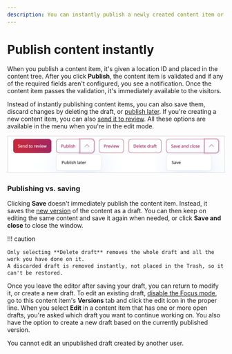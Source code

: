 ```yaml
---
description: You can instantly publish a newly created content item or save its draft for editing.
---
```


# Publish content instantly

When you publish a content item, it's given a location ID and placed in the content tree.
After you click **Publish**, the content item is validated and if any of the required fields aren't configured, you see a notification.
Once the content item passes the validation, it's immediately available to the visitors.

Instead of instantly publishing content items, you can also save them, discard changes by deleting the draft, or [publish later](schedule_publishing.md#date-based-publishing).
If you're creating a new content item, you can also [send it to review](editorial_workflow.md).
All these options are available in the menu when you're in the edit mode.

![Publishing options](img/publishing_options.png "Publishing options")

### Publishing vs. saving

Clicking **Save** doesn't immediately publish the content item.
Instead, it saves the [new version](content_versions.md) of the content as a draft.
You can then keep on editing the same content and save it again when needed,
or click **Save and close** to close the window.

!!! caution

    Only selecting **Delete draft** removes the whole draft and all the work you have done on it.
    A discarded draft is removed instantly, not placed in the Trash, so it can't be restored.

Once you leave the editor after saving your draft, you can return to modify it, or create a new draft.
To edit an existing draft, [disable the Focus mode](../getting_started/discover_ui.md#disable-focus-mode), go to this content item's **Versions** tab and click the edit icon in the proper line.
When you select **Edit** in a content item that has one or more open drafts, you're asked which draft you want to continue working on.
You also have the option to create a new draft based on the currently published version.

You cannot edit an unpublished draft created by another user.
